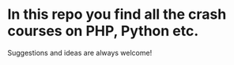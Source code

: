 # In this repo you find all the crash courses on PHP, Python etc.

Suggestions and ideas are always welcome!
